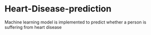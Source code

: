 # Heart-Disease-prediction
Machine learning model is implemented to predict whether a person is suffering from heart disease
